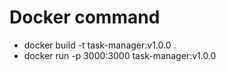 # Docker command 
- docker build -t task-manager:v1.0.0 .
- docker run -p 3000:3000 task-manager:v1.0.0